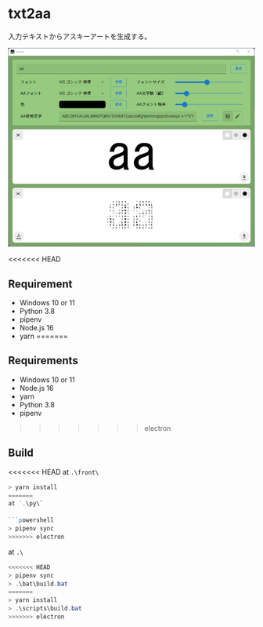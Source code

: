 # txt2aa

入力テキストからアスキーアートを生成する。

![txt2aa](./img/0.png)


<<<<<<< HEAD
## Requirement

- Windows 10 or 11
- Python 3.8
- pipenv
- Node.js 16
- yarn
=======
## Requirements

- Windows 10 or 11
- Node.js 16
- yarn
- Python 3.8
- pipenv
>>>>>>> electron


## Build

<<<<<<< HEAD
at `.\front\`

```powershell
> yarn install
=======
at `.\py\`

```powershell
> pipenv sync
>>>>>>> electron
```

at `.\`

```powershell
<<<<<<< HEAD
> pipenv sync
> .\bat\build.bat
=======
> yarn install
> .\scripts\build.bat
>>>>>>> electron
```
